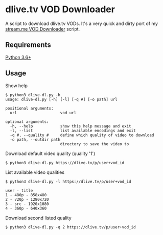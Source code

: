 # dlive.tv VOD Downloader
A script to download dlive.tv VODs. It's a very quick and dirty port of my [stream.me VOD Downloader](https://github.com/hcallen/stream-me-dl) script.

## Requirements

[Python 3.6+](http://python.org)  

## Usage

Show help
```console
$ python3 dlive-dl.py -h 
usage: dlive-dl.py [-h] [-l] [-q #] [-o path] url

positional arguments:
  url                   vod url

optional arguments:
  -h, --help            show this help message and exit
  -l, --list            list available encodings and exit
  -q #, --quality #     define which quality of video to download
  -o path, --outdir path
                        directory to save the video to

```

Download default video quality (quality '1')
```console
$ python3 dlive-dl.py https://dlive.tv/p/user+vod_id
```
List available video qualities
```console
$ python3 dlive-dl.py -l https://dlive.tv/p/user+vod_id

user - title
1 - 480p - 858x480
2 - 720p - 1280x720
3 - src - 1920x1080
4 - 360p - 640x360
```
Download second listed quality
```console
$ python3 dlive-dl.py -q 2 https://dlive.tv/p/user+vod_id
```